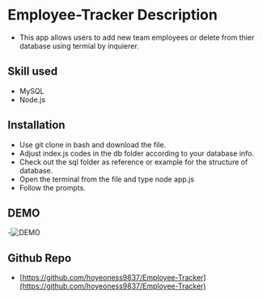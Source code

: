 # Employee-Tracker Description

- This app allows users to add new team employees or delete from thier database using termial by inquierer.

## Skill used

- MySQL
- Node.js

## Installation

- Use git clone in bash and download the file.
- Adjust index.js codes in the db folder according to your database info.
- Check out the sql folder as reference or example for the structure of database.
- Open the terminal from the file and type node app.js
- Follow the prompts.


## DEMO
-![DEMO](./Assets/demo.gif)

## Github Repo

- [https://github.com/hoyeoness9837/Employee-Tracker](https://github.com/hoyeoness9837/Employee-Tracker)